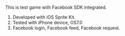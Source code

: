 This is test game with Facebook SDK integrated.

1. Developed with iOS Sprite Kit. 
2. Tested with iPhone device, OS7.0
3. Facebook login, Facebook feed, Facebook request.
